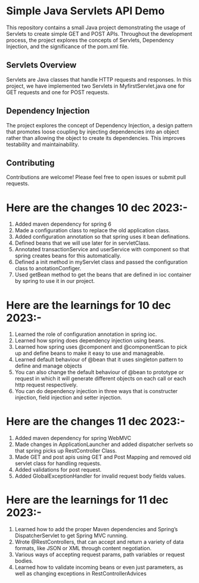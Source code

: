 # Simple Java Servlets API Demo
This repository contains a small Java project demonstrating the usage of Servlets to create simple GET and POST APIs. Throughout the development process, the project explores the concepts of Servlets, Dependency Injection, and the significance of the pom.xml file.

## Servlets Overview
Servlets are Java classes that handle HTTP requests and responses. In this project, we have implemented two Servlets in MyfirstServlet.java one for GET requests and one for POST requests.

## Dependency Injection
The project explores the concept of Dependency Injection, a design pattern that promotes loose coupling by injecting dependencies into an object rather than allowing the object to create its dependencies. This improves testability and maintainability.

## Contributing
Contributions are welcome! Please feel free to open issues or submit pull requests.

# Here are the changes 10 dec 2023:-

1. Added maven dependency for spring 6
2. Made a configuration class to replace the old application class.
3. Added configuration annotation so that spring uses it bean definations.
4. Defined beans that we will use later for in servletClass.
5. Annotated transactionService and userService with component so that spring creates beans for this automatically.
6. Defined a init method in myServlet class and passed the configuration class to anotationConfiger.
7. Used getBean method to get the beans that are defined in ioc container by spring to use it in our project.

# Here are the learnings for 10 dec 2023:-
1. Learned the role of configuration annotation in spring ioc.
2. Learned how spring does dependency injection using beans.
3. Learned how spring uses @component and @componentScan to pick up and define beans to make it easy to use and manageable.
4. Learned default behaviour of @bean that it uses singleton pattern to define and manage objects
5. You can also change the default behaviour of @bean to prototype or request in which it will generate different objects on each call or each http request respectively.
6. You can do dependency injection in three ways that is constructer injection, field injection and setter injection.

# Here are the changes 11 dec 2023:-

1. Added maven dependency for spring WebMVC
2. Made changes in ApplicationLauncher and added dispatcher serlvets so that spring picks up RestController Class.
3. Made GET and post apis using GET and Post Mapping and removed old servlet class for handling requests.
4. Added validations for post request.
5. Added GlobalExceptionHandler for invalid request body fields values.

# Here are the learnings for 11 dec 2023:-
1. Learned how to add the proper Maven dependencies and Spring’s DispatcherServlet to get Spring MVC running.
2. Wrote @RestControllers, that can accept and return a variety of data formats, like JSON or XML through content negotiation.
3. Various ways of accepting request params, path variables or request bodies.
4. Learned how to validate incoming beans or even just parameters, as well as changing exceptions in RestControllerAdvices